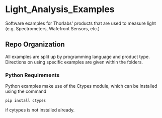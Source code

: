 # Light_Analysis_Examples
Software examples for Thorlabs' products that are used to measure light (e.g. Spectrometers, Wafefront Sensors, etc.)

## Repo Organization
All examples are split up by programming language and product type. Directions on using specific examples are given within the folders.


### Python Requirements

Python examples make use of the Ctypes module, which can be installed using the command

```
pip install ctypes
```

if cytypes is not installed already.
